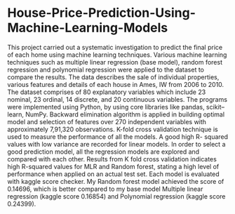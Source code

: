 # House-Price-Prediction-Using-Machine-Learning-Models
This project carried out a systematic investigation to predict the final price of each home using machine learning techniques. Various machine learning techniques such as multiple linear regression (base model), random forest regression and polynomial regression were applied to the dataset to compare the results. The data describes the sale of individual properties, various features and details of each house in Ames, IW from 2006 to 2010. The dataset comprises of 80 explanatory variables which include 23 nominal, 23 ordinal, 14 discrete, and 20 continuous variables. The programs were implemented using Python, by using core libraries like pandas, scikit–learn, NumPy. Backward elimination algorithm is applied in building optimal model and selection of features over 270 independent variables with approximately 7,91,320 observations. K-fold cross validation technique is used to measure the performance of all the models. A good high R- squared values with low variance are recorded for linear models. In order to select a good prediction model, all the regression models are explored and compared with each other. Results from K fold cross validation indicates high R-squared values for MLR and Random forest, stating a high level of performance when applied on an actual test set. Each model is evaluated with kaggle score checker. My Random forest model achieved the score of 0.14696, which is better compared to my base model Multiple linear regression (kaggle score 0.16854) and Polynomial regression (kaggle score 0.24399).
